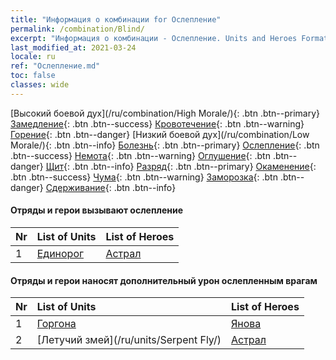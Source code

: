```yaml
---
title: "Информация о комбинации for Ослепление"
permalink: /combination/Blind/
excerpt: "Информация о комбинации - Ослепление. Units and Heroes Formation."
last_modified_at: 2021-03-24
locale: ru
ref: "Ослепление.md"
toc: false
classes: wide
---
```


  [Высокий боевой дух](/ru/combination/High Morale/){: .btn .btn--primary} [Замедление](/ru/combination/Slow/){: .btn .btn--success} [Кровотечение](/ru/combination/Bleeding/){: .btn .btn--warning} [Горение](/ru/combination/Burning/){: .btn .btn--danger} [Низкий боевой дух](/ru/combination/Low Morale/){: .btn .btn--info} [Болезнь](/ru/combination/Disease/){: .btn .btn--primary} [Ослепление](/ru/combination/Blind/){: .btn .btn--success} [Немота](/ru/combination/Silence/){: .btn .btn--warning} [Оглушение](/ru/combination/Stun/){: .btn .btn--danger} [Щит](/ru/combination/Shield/){: .btn .btn--info} [Разряд](/ru/combination/Static/){: .btn .btn--primary} [Окаменение](/ru/combination/Petrify/){: .btn .btn--success} [Чума](/ru/combination/Plague/){: .btn .btn--warning} [Заморозка](/ru/combination/Freeze/){: .btn .btn--danger} [Сдерживание](/ru/combination/Deterrence/){: .btn .btn--info} 


#### Отряды и герои вызывают ослепление

  | Nr |  List of Units  | List of Heroes | 
  |:---|:----------------|:---------------| 
  | 1 | [Единорог](/ru/units/Unicorn/) | [Астрал](/ru/heroes/Astral/) |


#### Отряды и герои наносят дополнительный урон ослепленным врагам

  | Nr |  List of Units  | List of Heroes | 
  |:---|:----------------|:---------------| 
  | 1 | [Горгона](/ru/units/Gorgon/) | [Янова](/ru/heroes/Jenova/) |
  | 2 | [Летучий змей](/ru/units/Serpent Fly/) | [Астрал](/ru/heroes/Astral/) |
